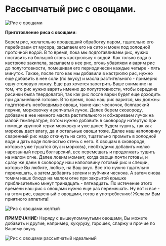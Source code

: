 # Рассыпчатый рис с овощами.

![Рис с овощами][id1]

**Приготовление риса с овощами:**

Берем рис, желательно прошедший обработку паром, тщательно его перебираем от мусора, засыпаем его на сито и моем под холодной проточной водой. В то время, пока мы подготавливаем рис, нужно поставить на большой огонь кастрюльку с водой. Как только вода в кастрюле закипела, засыпаем в нее рис, огонь убавляем и варим рис до полуготовности, помешивая его периодически каждые четыре - пять минуток. Также, после того как мы добавили в кастрюлю рис, нужно еще добавить в нее соли (по вкусу) и масла растительного - примерно одну столовую ложку. Еще раз хочется заострить Ваше внимание на том, что рис нужно варить именно до полуготовности, чтобы середина рисинки была твердоватой, так как рис после варки будет еще доходить при дальнейшей готовке. В то время, пока наш рис варится, мы должны подготовить необходимые овощи, такие как: чесночок, болгарский перчик, морковочку и репчатый лучок. Далее берем сковороду, добавим в нее немного масла растительного и обжариваем лучок на малой температуре, потом нужно добавить в сковороду натертую при помощи крупной терки морковку и уже далее будем тушить, так как морковь даст влагу, да и остальные овощи тоже. Далее наш наполовину сваренный рис надо откинуть на сито, тщательно промыть в холодной воде и дать воде полностью стечь с него. К овощам в сковороде, которые уже тушатся (лук и морковь), необходимо добавить мелко нарезанный перец болгарский, все перемешать и продолжать тушить на малом огне. Далее ловим момент, когда овощи почти готовы, и сразу же даем в сковороду наш наполовину готовый рис и специи, которые Вы любите, любые, на Ваш вкус. Все это нужно тщательно перемешать, а затем добавить зелени и зубчики чеснока. А затем снова томим наше блюдо на малом огне при закрытой крышке приблизительно минут тринадцать - пятнадцать. По истечение этого времени наш рис с овощами нужно еще раз перемешать. Ну вот и все - на этом рис, сваренный с овощами, готов к употреблению! Желаем Вам приятного аппетита!

![Рис с овощами желтый][id2]

**ПРИМЕЧАНИЕ:** Наряду с вышеупомянутыми овощами, Вы можете добавить и другие, например, кукурузу, горошек, спаржу и прочие по Вашему вкусу.

![Рис с овощами рассыпчатый идеальный][id3]

[id1]: /images/Kulinar/Second/ris_ovoschi_1.jpg 'Рис с овощами'
[id2]: /images/Kulinar/Second/ris_ovoschi_2.jpg 'Рис с овощами'
[id3]: /images/Kulinar/Second/ris_ovoschi_3.jpg 'Рис с овощами'
